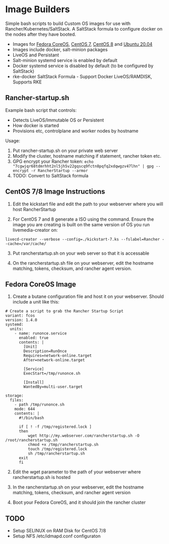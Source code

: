 # Image Builders

Simple bash scripts to build Custom OS images for use with Rancher/Kubernetes/SaltStack. A SaltStack formula to configure docker on the nodes after they have booted.

- Images for [Fedora CoreOS](https://github.com/wrender/image-builders/tree/main/CoreOS), [CentOS 7](https://github.com/wrender/image-builders/tree/main/CentOS-7), [CentOS 8](https://github.com/wrender/image-builders/tree/main/CentOS-8) and [Ubuntu 20.04](https://github.com/wrender/image-builders/tree/main/Ubuntu-20.04)
- Images include docker, salt-minion packages
- LiveOS and Persistant
- Salt-minion systemd service is enabled by default
- Docker systemd service is disabled by default (to be configured by SaltStack)
- rke-docker SaltStack Formula - Support Docker LiveOS/RAMDISK, Supports RKE

## Rancher-startup.sh

Example bash script that controls:
- Detects LiveOS/Immutable OS or Persistent
- How docker is started
- Provisions etc, controlplane and worker nodes by hostname

Usage:
1. Put rancher-startup.sh on your private web server
2. Modify the cluster, hostname matching if statement, rancher token etc.
3. GPG encrypt your Rancher token: `echo "7cgwjqr68tdmrhht2nl5jh5v22gqscq9fctn8pqfq2xdqwgzv47lhn" | gpg --encrypt -r RancherStartup --armor`
4. TODO: Convert to SaltStack formula 

## CentOS 7/8  Image Instructions
1.  Edit the kickstart file and edit the path to your webserver where you will host RancherStartup

2.  For CentOS 7 and 8 generate a ISO using the command. Ensure the image you are creating is built on the same version of OS you run livemedia-creator on:
```
livecd-creator --verbose --config=./kickstart-7.ks --fslabel=Rancher --cache=/var/cache/ 
```

3.  Put rancherstartup.sh on your web server so that it is accessable

4.  On the rancherstartup.sh file on your webserver, edit the hostname matching, tokens, checksum, and rancher agent version.

## Fedora CoreOS Image
1.  Create a butane configuration file and host it on your webserver.  Should include a unit like this:
```
# Create a script to grab the Rancher Startup Script
variant: fcos
version: 1.4.0
systemd:
  units:
    - name: runonce.service
      enabled: true
      contents: |
        [Unit]
        Description=RunOnce
        Requires=network-online.target
        After=network-online.target

        [Service]
        ExecStart=/tmp/runonce.sh

        [Install]
        WantedBy=multi-user.target

storage:
  files:
    - path /tmp/runonce.sh
    mode: 644
    contents: |
      #!/bin/bash

      if [ ! -f /tmp/registered.lock ]
      then
          wget http://my.webserver.com/rancherstartup.sh -O /root/rancherstartup.sh
          chmod +x /tmp/rancherstartup.sh
          touch /tmp/registered.lock
          sh /tmp/rancherstartup.sh
      exit
      fi
```

2. Edit the wget parameter to the path of your webserver where rancherstartup.sh is hosted

3. In the rancherstartup.sh on your webserver, edit the hostname matching, tokens, checksum, and rancher agent version

4. Boot your Fedora CoreOS, and it should join the rancher cluster

## TODO
- Setup SELINUX on RAM Disk for CentOS 7/8
- Setup NFS /etc/idmapd.conf configuraton
